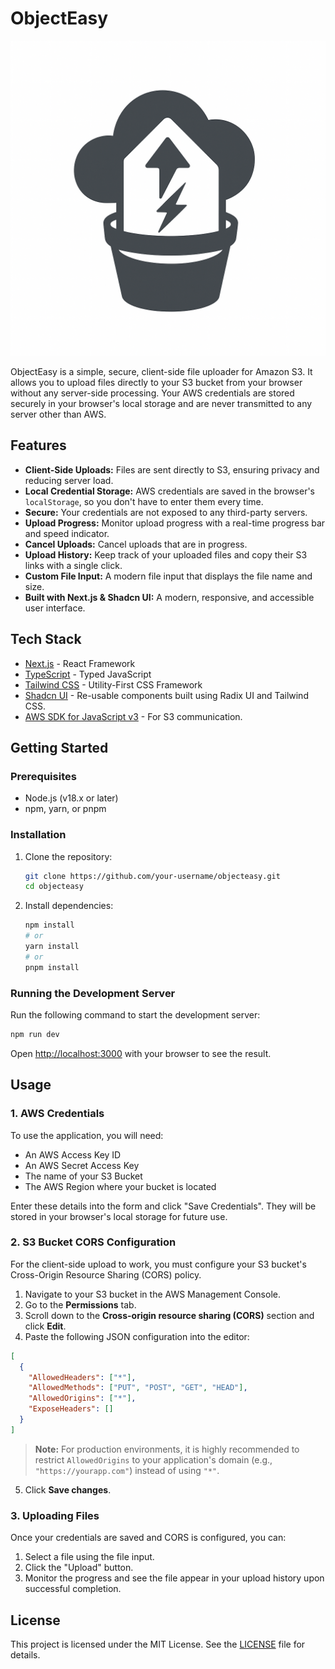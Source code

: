 # ObjectEasy

![ObjectEasy Logo](./public/logo.png)

ObjectEasy is a simple, secure, client-side file uploader for Amazon S3. It allows you to upload files directly to your S3 bucket from your browser without any server-side processing. Your AWS credentials are stored securely in your browser's local storage and are never transmitted to any server other than AWS.

## Features

- **Client-Side Uploads:** Files are sent directly to S3, ensuring privacy and reducing server load.
- **Local Credential Storage:** AWS credentials are saved in the browser's `localStorage`, so you don't have to enter them every time.
- **Secure:** Your credentials are not exposed to any third-party servers.
- **Upload Progress:** Monitor upload progress with a real-time progress bar and speed indicator.
- **Cancel Uploads:** Cancel uploads that are in progress.
- **Upload History:** Keep track of your uploaded files and copy their S3 links with a single click.
- **Custom File Input:** A modern file input that displays the file name and size.
- **Built with Next.js & Shadcn UI:** A modern, responsive, and accessible user interface.

## Tech Stack

- [Next.js](https://nextjs.org/) - React Framework
- [TypeScript](https://www.typescriptlang.org/) - Typed JavaScript
- [Tailwind CSS](https://tailwindcss.com/) - Utility-First CSS Framework
- [Shadcn UI](https://ui.shadcn.com/) - Re-usable components built using Radix UI and Tailwind CSS.
- [AWS SDK for JavaScript v3](https://aws.amazon.com/sdk-for-javascript/) - For S3 communication.

## Getting Started

### Prerequisites

- Node.js (v18.x or later)
- npm, yarn, or pnpm

### Installation

1.  Clone the repository:

    ```bash
    git clone https://github.com/your-username/objecteasy.git
    cd objecteasy
    ```

2.  Install dependencies:
    ```bash
    npm install
    # or
    yarn install
    # or
    pnpm install
    ```

### Running the Development Server

Run the following command to start the development server:

```bash
npm run dev
```

Open [http://localhost:3000](http://localhost:3000) with your browser to see the result.

## Usage

### 1. AWS Credentials

To use the application, you will need:

- An AWS Access Key ID
- An AWS Secret Access Key
- The name of your S3 Bucket
- The AWS Region where your bucket is located

Enter these details into the form and click "Save Credentials". They will be stored in your browser's local storage for future use.

### 2. S3 Bucket CORS Configuration

For the client-side upload to work, you must configure your S3 bucket's Cross-Origin Resource Sharing (CORS) policy.

1.  Navigate to your S3 bucket in the AWS Management Console.
2.  Go to the **Permissions** tab.
3.  Scroll down to the **Cross-origin resource sharing (CORS)** section and click **Edit**.
4.  Paste the following JSON configuration into the editor:

```json
[
  {
    "AllowedHeaders": ["*"],
    "AllowedMethods": ["PUT", "POST", "GET", "HEAD"],
    "AllowedOrigins": ["*"],
    "ExposeHeaders": []
  }
]
```

> **Note:** For production environments, it is highly recommended to restrict `AllowedOrigins` to your application's domain (e.g., `"https://yourapp.com"`) instead of using `"*"`.

5.  Click **Save changes**.

### 3. Uploading Files

Once your credentials are saved and CORS is configured, you can:

1.  Select a file using the file input.
2.  Click the "Upload" button.
3.  Monitor the progress and see the file appear in your upload history upon successful completion.

## License

This project is licensed under the MIT License. See the [LICENSE](LICENSE) file for details.

